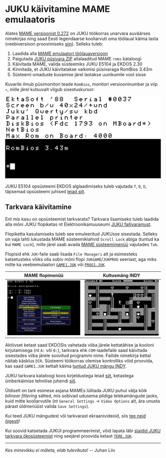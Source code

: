 # JUKU käivitamine MAME emulaatoris

Alates [MAME versioonist 0.272](https://github.com/mamedev/mame/releases/tag/mame0272) on JUKU töökorras unarvara auväärses nimekirjas ning saad Eesti legendaarse kooliarvuti oma töölaual käima lasta (veebiversioon proovimiseks [siin](https://infoaed.ee/juku/)). Selleks tuleb:

1. Laadida alla [MAME emulaatori töölauaversioon](https://www.mamedev.org/release.html)
2. Paigutada [JUKU püsivara ZIP](https://github.com/infoaed/juku3000/raw/refs/heads/master/roms/juku.zip) allalaaditud MAME `roms` kataloogi
3. Käivitada MAME, valida süsteemiks JUKU E5104 ja EKDOS 2.30
4. Kinnitada, et JUKU käivitatakse vaikimisi püsivaraga RomBios 3.43m
5. Süsteemi omaduste kuvamise järel lastakse uunikumile vool sisse

Kuvarile ilmub püsimonitori teade `RomBios`, monitori versiooninumber ja viip `∗`, mille järel kutsuvalt vilgub sisestuskursor:

[![EKDOS 2.30 alglaadimine püsimonitorist Rombios 3.43m juhtklahvidega «T», «D», «D»](/images/jukubuut.gif)](https://commons.wikimedia.org/wiki/File:Juku_E5101_booting_up_EKDOS_2.30,_displaying_readme_file_on_screen.webm)

JUKU E5104 opsüsteemi EKDOS alglaadimiseks tuleb vajutada `T`, `D`, `D`, täpsemad opsüsteemi juhised [leiad siit](https://github.com/infoaed/juku3000/blob/master/docs/juku-k%C3%A4sud.md).

## Tarkvara käivitamine

Ent mis kasu on opsüsteemist tarkvarata? Tarkvara lisamiseks tuleb laadida alla mõni JUKU flopiketas nt Elektroonikamuuseumi [JUKU failivaramust](https://elektroonikamuuseum.ee/failid/juku/tarkvara/).

Flopiketta kasutamiseks tuleb see emuleeritud JUKUsse sisestada. Selleks on vaja lahti lukustada MAME süsteemiklahvid `Scroll Lock` abiga (tuntud ka kui `MAME Lock`), mille järel saab avada [MAME süsteemimenüü](https://docs.mamedev.org/usingmame/mamemenus.html) vajutades `Tab`.

Flopisid ehk `JUK`-faile saab lisada `File Manageri` alt ja esimesteks katsetusteks võiks olla sobiv mõni flopi `JUKGAME`/`JUKPROG` seeriast, aga miks mitte ka veebiemulaatori [`GAME1.JUK`](https://infoaed.ee/juku/game1.juk) või [`PROG1.JUK`](https://infoaed.ee/juku/prog1.juk).

MAME flopimenüü | Kultusmäng INDY
:-------------------------:|:-------------------------:
[![Scroll Locki (tuntud ka kui MAME Lock) vajutamise järel saab TABiga avada MAME flopimenüü](/images/mame-flopimenyy.png)](https://docs.mamedev.org/usingmame/mamemenus.html)  |  [![](/images/indy-game.png)](https://elektroonikamuuseum.ee/juku_arvuti_tarkvara_mang_indy.html)

Aktiivset ketast saad EKDOSis vahetada viiba järele kettatähise ja kooloni kirjutamisega (nt `A:` või `B:`), tarkvara ehk `COM`-laadefaile saad käivitada sisestades viiba järele soovitud programmi nime. Failide nimekirja kettal näitab käsklus `DIR`. Süsteemi töökorras olemise kontrolliks võid proovida, kas saad `GAME1.JUK` kettalt käima [tuntud JUKU mängu INDY](https://et.wikipedia.org/wiki/Indy_looking_for_Jewels...).

JUKU tarkvara kataloogi koos kirjeldustega leiad [siit](tarkvara-kataloog.md), ketastega ümberkäimise tehnilise juhendi [siit](kettad.md).

Üldiselt on tark esimese asjana MAMEs lülitada JUKU puhul välja kõik _bilinear filtering_ sätted, mis sobivad udusema pildiga telekamängude jaoks, kuid mitte kooliarvutile (nt `General Settings` -> `Video Options` alt, ära unusta pärast üldmenüüst valida `Save Settings`).

Kui teed JUKU mängudest või tarkvarast ekraanivideoid, siis [tee neid õigesti](videod.md)!

Kui soovid katsetada JUKUl programmeerimist, võid lapata läbi [slaidid JUKU tarkvara ökosüsteemist](https://p6drad-teel.net/~p6der/juku-hingeelu_2024_videota.pdf) ning seejärel proovida ketast [`TERE.JUK`](https://github.com/infoaed/juku3000/raw/refs/heads/master/src/juhan/tere.juk).

----

_Kes minevikku ei mäleta, elab tulevikuta!_ -- Juhan Liiv
